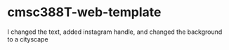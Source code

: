 # cmsc388T-web-template

I changed the text, added instagram handle, and changed the background to a cityscape
